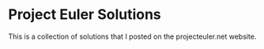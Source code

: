 Project Euler Solutions
=======================

This is a collection of solutions that I posted on the projecteuler.net website.
